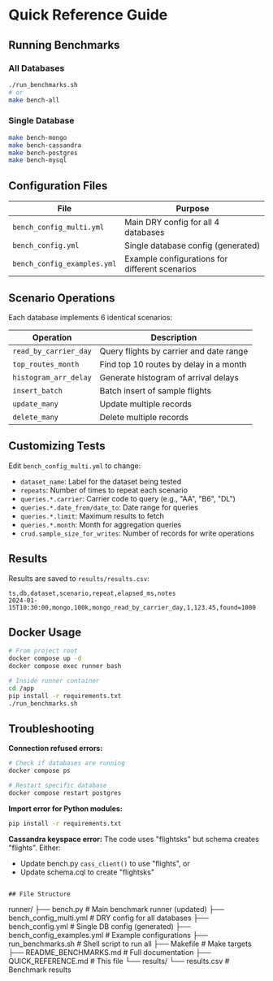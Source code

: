 # Quick Reference Guide

## Running Benchmarks

### All Databases
```bash
./run_benchmarks.sh
# or
make bench-all
```

### Single Database
```bash
make bench-mongo
make bench-cassandra
make bench-postgres
make bench-mysql
```

## Configuration Files

| File | Purpose |
|------|---------|
| `bench_config_multi.yml` | Main DRY config for all 4 databases |
| `bench_config.yml` | Single database config (generated) |
| `bench_config_examples.yml` | Example configurations for different scenarios |

## Scenario Operations

Each database implements 6 identical scenarios:

| Operation | Description |
|-----------|-------------|
| `read_by_carrier_day` | Query flights by carrier and date range |
| `top_routes_month` | Find top 10 routes by delay in a month |
| `histogram_arr_delay` | Generate histogram of arrival delays |
| `insert_batch` | Batch insert of sample flights |
| `update_many` | Update multiple records |
| `delete_many` | Delete multiple records |

## Customizing Tests

Edit `bench_config_multi.yml` to change:
- `dataset_name`: Label for the dataset being tested
- `repeats`: Number of times to repeat each scenario
- `queries.*.carrier`: Carrier code to query (e.g., "AA", "B6", "DL")
- `queries.*.date_from/date_to`: Date range for queries
- `queries.*.limit`: Maximum results to fetch
- `queries.*.month`: Month for aggregation queries
- `crud.sample_size_for_writes`: Number of records for write operations

## Results

Results are saved to `results/results.csv`:
```csv
ts,db,dataset,scenario,repeat,elapsed_ms,notes
2024-01-15T10:30:00,mongo,100k,mongo_read_by_carrier_day,1,123.45,found=1000
```

## Docker Usage

```bash
# From project root
docker compose up -d
docker compose exec runner bash

# Inside runner container
cd /app
pip install -r requirements.txt
./run_benchmarks.sh
```

## Troubleshooting

**Connection refused errors:**
```bash
# Check if databases are running
docker compose ps

# Restart specific database
docker compose restart postgres
```

**Import error for Python modules:**
```bash
pip install -r requirements.txt
```

**Cassandra keyspace error:**
The code uses "flightsks" but schema creates "flights". Either:
- Update bench.py `cass_client()` to use "flights", or
- Update schema.cql to create "flightsks"
```

## File Structure

```
runner/
├── bench.py                    # Main benchmark runner (updated)
├── bench_config_multi.yml      # DRY config for all databases
├── bench_config.yml            # Single DB config (generated)
├── bench_config_examples.yml   # Example configurations
├── run_benchmarks.sh           # Shell script to run all
├── Makefile                    # Make targets
├── README_BENCHMARKS.md        # Full documentation
├── QUICK_REFERENCE.md          # This file
└── results/
    └── results.csv             # Benchmark results
```
